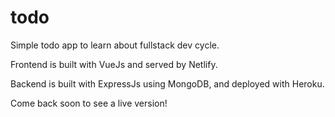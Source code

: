 # todo
Simple todo app to learn about fullstack dev cycle.

Frontend is built with VueJs and served by Netlify.

Backend is built with ExpressJs using MongoDB, and deployed with Heroku.

Come back soon to see a live version!
